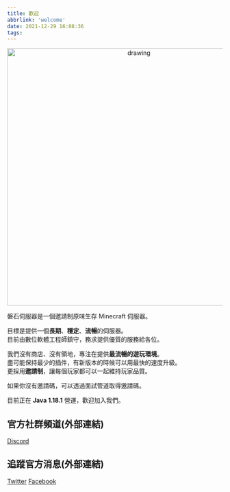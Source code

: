 ```yaml
---
title: 歡迎
abbrlink: 'welcome'
date: 2021-12-29 16:08:36
tags:
---
```

<p align="center">
<img src="https://raw.githubusercontent.com/rock-mc/rock-mc.github.io/publish/images/2021-09-21_00.26.38.png" alt="drawing" style="vertical-align:middle" width="600"/>
</p>

磐石伺服器是一個邀請制原味生存 Minecraft 伺服器。  

目標是提供一個**長期**、**穩定**、**流暢**的伺服器。  
目前由數位軟體工程師鎮守，務求提供優質的服務給各位。

我們沒有商店、沒有領地，專注在提供**最流暢的遊玩環境**。  
盡可能保持最少的插件，有新版本的時候可以用最快的速度升級。  
更採用**邀請制**，讓每個玩家都可以一起維持玩家品質。  
  
如果你沒有邀請碼，可以透過面試管道取得邀請碼。

目前正在 **Java 1.18.1** 營運，歡迎加入我們。

## 官方社群頻道(外部連結)
[Discord](https://discord.gg/mCFdwkChBG)

## 追蹤官方消息(外部連結)
[Twitter](https://twitter.com/rock_mc_server)
[Facebook](https://www.facebook.com/rock.mc.server)